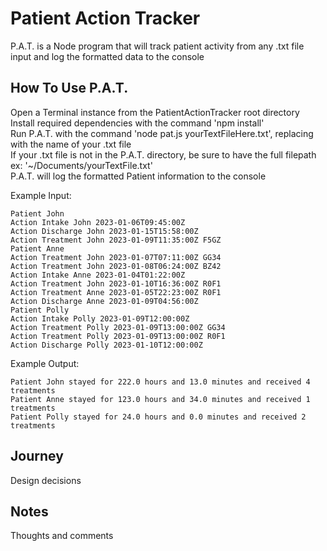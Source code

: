 # Patient Action Tracker
P.A.T. is a Node program that will track patient activity from any .txt file input and log the formatted data to the console

## How To Use P.A.T.
Open a Terminal instance from the PatientActionTracker root directory<br />
Install required dependencies with the command 'npm install'<br />
Run P.A.T. with the command 'node pat.js yourTextFileHere.txt', replacing with the name of your .txt file<br />
If your .txt file is not in the P.A.T. directory, be sure to have the full filepath ex: '~/Documents/yourTextFile.txt'<br />
P.A.T. will log the formatted Patient information to the console

Example Input:

```
Patient John
Action Intake John 2023-01-06T09:45:00Z
Action Discharge John 2023-01-15T15:58:00Z
Action Treatment John 2023-01-09T11:35:00Z F5GZ
Patient Anne
Action Treatment John 2023-01-07T07:11:00Z GG34
Action Treatment John 2023-01-08T06:24:00Z BZ42
Action Intake Anne 2023-01-04T01:22:00Z
Action Treatment John 2023-01-10T16:36:00Z R0F1
Action Treatment Anne 2023-01-05T22:23:00Z R0F1
Action Discharge Anne 2023-01-09T04:56:00Z
Patient Polly
Action Intake Polly 2023-01-09T12:00:00Z
Action Treatment Polly 2023-01-09T13:00:00Z GG34
Action Treatment Polly 2023-01-09T13:00:00Z R0F1
Action Discharge Polly 2023-01-10T12:00:00Z
```

Example Output:

```
Patient John stayed for 222.0 hours and 13.0 minutes and received 4 treatments
Patient Anne stayed for 123.0 hours and 34.0 minutes and received 1 treatments
Patient Polly stayed for 24.0 hours and 0.0 minutes and received 2 treatments
```


## Journey
Design decisions
## Notes
Thoughts and comments
